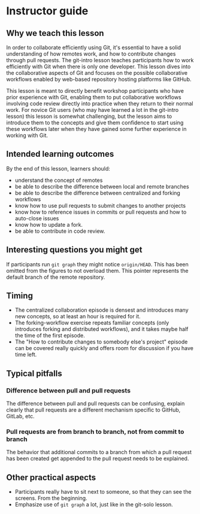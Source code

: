 # Instructor guide

## Why we teach this lesson

In order to collaborate efficiently using Git, it's essential to have a solid
understanding of how remotes work, and how to contribute changes through pull
requests.  The git-intro lesson teaches participants how to work efficiently
with Git when there is only one developer. This lesson dives into the
collaborative aspects of Git and focuses on the possible collaborative
workflows enabled by web-based repository hosting platforms like GitHub.

This lesson is meant to directly benefit workshop participants who have prior
experience with Git, enabling them to put collaborative workflows involving
code review directly into practice when they return to their normal work. For
novice Git users (who may have learned a lot in the git-intro lesson) this
lesson is somewhat challenging, but the lesson aims to introduce them to the
concepts and give them confidence to start using these workflows later when
they have gained some further experience in working with Git.


## Intended learning outcomes

By the end of this lesson, learners should:
- understand the concept of remotes
- be able to describe the difference between local and remote branches
- be able to describe the difference between centralized and forking workflows
- know how to use pull requests to submit changes to another projects
- know how to reference issues in commits or pull requests and how to auto-close issues
- know how to update a fork.
- be able to contribute in code review.


## Interesting questions you might get

If participants run `git graph` they might notice `origin/HEAD`.  This has been
omitted from the figures to not overload them.  This pointer represents the
default branch of the remote repository.


## Timing

- The centralized collaboration episode is densest and introduces many new concepts,
  so at least an hour is required for it.
- The forking-workflow exercise repeats familiar concepts (only
  introduces forking and distributed workflows), and it takes maybe half the
  time of the first episode.
- The "How to contribute changes to somebody else's project" episode can be
  covered really quickly and offers room for discussion if you have time left.


## Typical pitfalls

### Difference between pull and pull requests

The difference between pull and pull requests can be confusing, explain clearly
that pull requests are a different mechanism specific to GitHub, GitLab, etc.


### Pull requests are from branch to branch, not from commit to branch

The behavior that additional commits to a branch from which a pull request has
been created get appended to the pull request needs to be explained.


## Other practical aspects

- Participants really have to sit next to someone, so that they can see the
  screens. From the beginning.
- Emphasize use of `git graph` a lot, just like in the git-solo lesson.
